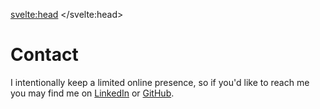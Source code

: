 <svelte:head>
	<title>Contact</title>
</svelte:head>

<h1>Contact</h1>

I intentionally keep a limited online presence, so if you'd like to reach me you may find me on [LinkedIn](https://www.linkedin.com/in/peter-giardiniere-136aaab9/) 
or [GitHub](https://github.com/pgiardiniere).

